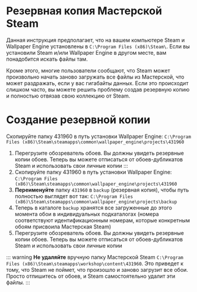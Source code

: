# Резервная копия Мастерской Steam

Данная инструкция предполагает, что на вашем компьютере Steam и Wallpaper Engine установлены в `C:\Program Files (x86)\Steam\`. Если вы установили Steam и/или Wallpaper Engine в другом месте, вам понадобится искать файлы там.

Кроме этого, многие пользователи сообщают, что Steam может произвольно начать заново загружать все файлы из Мастерской, что может раздражать, если у вас гигабайты данных. Если это происходит слишком часто, вы можете решить проблему создав резервную копию и полностью отвязав свою коллекцию от Steam.

# Создание резервной копии

Скопируйте папку 431960 в путь установки Wallpaper Engine: `C:\Program Files (x86)\Steam\steamapps\common\wallpaper_engine\projects\431960`

1. Перегрузите обозреватель обоев. Вы должны увидеть резервные копии обоев. Теперь вы можете отписаться от обоев-дубликатов Steam и использовать свои личные копии :::
2. Скопируйте папку 431960 в путь установки Wallpaper Engine: `C:\Program Files (x86)\Steam\steamapps\common\wallpaper_engine\projects\431960`
3. **Переименуйте** папку `431960` в `backup` (резервная копия), чтобы путь полностью выглядет вот так: `C:\Program Files (x86)\Steam\steamapps\common\wallpaper_engine\projects\backup`
4. Теперь в каталоге `backup` хранятся все загруженные до этого момента обои в индивидуальных подкаталогах (номера соответствуют идентификационным номерам, которые конкретным обоям присвоила Мастерская Steam)
5. Перегрузите обозреватель обоев. Вы должны увидеть резервные копии обоев. Теперь вы можете отписаться от обоев-дубликатов Steam и использовать свои личные копии

::: warning **Не удаляйте** вручную папку Мастерской Steam `C:\Program Files (x86)\Steam\steamapps\workshop\content\431960`. Это приведет к тому, что Steam не поймет, что произошло и заново загрузит все обои. Просто отпишитесь от обоев, и Steam самостоятельно удалит эти файлы. :::